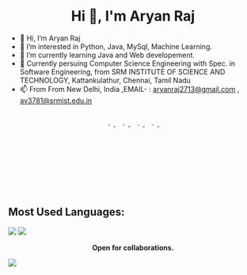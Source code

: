 <h1 align="center">Hi 👋, I'm Aryan Raj</h1>








- 👋 Hi, I’m Aryan Raj
- 👀 I’m interested in Python, Java, MySql, Machine Learning.
- 🌱 I’m currently learning Java and Web developement.
- 💞️ Currently persuing Computer Science Engineering with Spec. in Software Engineering,
     from SRM INSTITUTE OF SCIENCE AND TECHNOLOGY, Kattankulathur, Chennai, Tamil Nadu
- 📫 From From New Delhi, India
    ,EMAIL- :  aryanraj2713@gmail.com , av3781@srmist.edu.in

<!---
aryanraj2713/aryanraj2713 is a ✨ special ✨ repository because its `README.md` (this file) appears on your GitHub profile.
You can click the Preview link to take a look at your changes.
--->

##

<p align="center">

  <a href="https://www.linkedin.com/in/aryan-raj-3a68b39a/">
   <img src="https://img.icons8.com/color/48/000000/linkedin.png" width="3.5%"/>
    </a><span>&nbsp;</span>
  <a href="https://twitter.com/aryanraj2713ins">
    <img src="https://img.icons8.com/color/48/000000/twitter.png" width="3.5%"/>
  </a><span>&nbsp;</span>
  <a href="https://www.instagram.com/aryanraj_2713/">
    <img src="https://img.icons8.com/fluent/48/000000/instagram-new.png" width="3.5%"/>
  </a><span>&nbsp;</span>
  <a href="mailto:aryanraj2713@gmail.com">
    <img src="https://img.icons8.com/fluent/48/000000/gmail.png" width="3.5%"/>
  </a><span>&nbsp;</span>
     
## Most Used Languages:


<!--  <img align="center" src="https://github-readme-stats.vercel.app/api/top-langs/?username=aryanraj2713&title_color=ffffff&text_color=c9cacc&icon_color=2bbc8a&bg_color=1d1f21&hide=html" /> -->
 
![](https://github-profile-summary-cards.vercel.app/api/cards/repos-per-language?username=aryanraj2713&theme=monokai) 
![](https://github-profile-summary-cards.vercel.app/api/cards/most-commit-language?username=aryanraj2713&theme=monokai&hide=html)


<p align="center">
  <b>Open for collaborations.</b>
     
</p>
<!--<a href="https://github.com/ampsteric/ampsteric" align="right">
  <img align="center" src="https://github-readme-stats.vercel.app/api?username=aryanraj2713&show_icons=true&line_height=27&count_private=true&title_color=ffffff&text_color=c9cacc&icon_color=2bbc8a&bg_color=1d1f21" alt="Martin's GitHub Stats" />
</a>-->

<p align="center">
  
![](https://github-profile-summary-cards.vercel.app/api/cards/profile-details?username=aryanraj2713&theme=monokai) 
  
</p>



